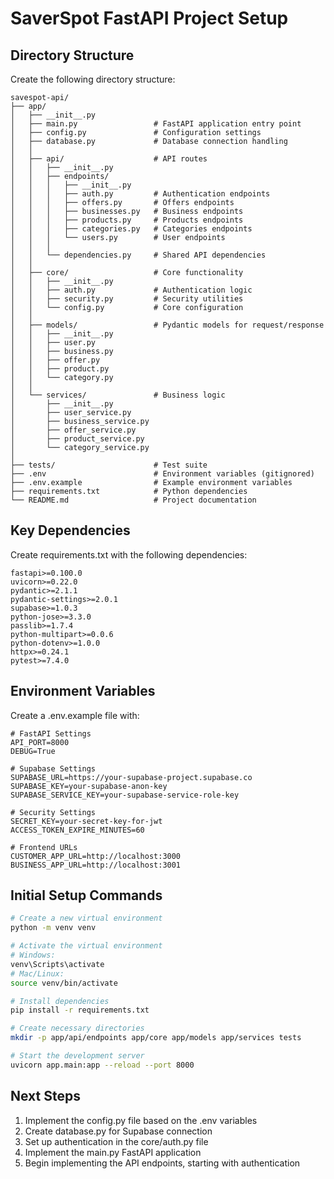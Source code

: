 # SaverSpot FastAPI Project Setup

## Directory Structure
Create the following directory structure:
```
savespot-api/
├── app/
│   ├── __init__.py
│   ├── main.py                 # FastAPI application entry point
│   ├── config.py               # Configuration settings
│   ├── database.py             # Database connection handling
│   │
│   ├── api/                    # API routes
│   │   ├── __init__.py
│   │   ├── endpoints/
│   │   │   ├── __init__.py
│   │   │   ├── auth.py         # Authentication endpoints
│   │   │   ├── offers.py       # Offers endpoints
│   │   │   ├── businesses.py   # Business endpoints
│   │   │   ├── products.py     # Products endpoints
│   │   │   ├── categories.py   # Categories endpoints
│   │   │   └── users.py        # User endpoints
│   │   │
│   │   └── dependencies.py     # Shared API dependencies
│   │
│   ├── core/                   # Core functionality
│   │   ├── __init__.py
│   │   ├── auth.py             # Authentication logic
│   │   ├── security.py         # Security utilities
│   │   └── config.py           # Core configuration
│   │
│   ├── models/                 # Pydantic models for request/response
│   │   ├── __init__.py
│   │   ├── user.py
│   │   ├── business.py
│   │   ├── offer.py
│   │   ├── product.py
│   │   └── category.py
│   │
│   └── services/               # Business logic
│       ├── __init__.py
│       ├── user_service.py
│       ├── business_service.py
│       ├── offer_service.py
│       ├── product_service.py
│       └── category_service.py
│
├── tests/                      # Test suite
├── .env                        # Environment variables (gitignored)
├── .env.example                # Example environment variables
├── requirements.txt            # Python dependencies
└── README.md                   # Project documentation
```

## Key Dependencies
Create requirements.txt with the following dependencies:

```
fastapi>=0.100.0
uvicorn>=0.22.0
pydantic>=2.1.1
pydantic-settings>=2.0.1
supabase>=1.0.3
python-jose>=3.3.0
passlib>=1.7.4
python-multipart>=0.0.6
python-dotenv>=1.0.0
httpx>=0.24.1
pytest>=7.4.0
```

## Environment Variables
Create a .env.example file with:

```
# FastAPI Settings
API_PORT=8000
DEBUG=True

# Supabase Settings
SUPABASE_URL=https://your-supabase-project.supabase.co
SUPABASE_KEY=your-supabase-anon-key
SUPABASE_SERVICE_KEY=your-supabase-service-role-key

# Security Settings
SECRET_KEY=your-secret-key-for-jwt
ACCESS_TOKEN_EXPIRE_MINUTES=60

# Frontend URLs
CUSTOMER_APP_URL=http://localhost:3000
BUSINESS_APP_URL=http://localhost:3001
```

## Initial Setup Commands

```bash
# Create a new virtual environment
python -m venv venv

# Activate the virtual environment
# Windows:
venv\Scripts\activate
# Mac/Linux:
source venv/bin/activate

# Install dependencies
pip install -r requirements.txt

# Create necessary directories
mkdir -p app/api/endpoints app/core app/models app/services tests

# Start the development server
uvicorn app.main:app --reload --port 8000
```

## Next Steps

1. Implement the config.py file based on the .env variables
2. Create database.py for Supabase connection
3. Set up authentication in the core/auth.py file
4. Implement the main.py FastAPI application
5. Begin implementing the API endpoints, starting with authentication